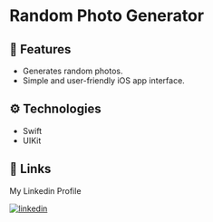 
# Random Photo Generator

## 🔦 Features

- Generates random photos.
- Simple and user-friendly iOS app interface.

## ⚙️ Technologies

- Swift
- UIKit

## 🔗 Links

My Linkedin Profile 

[![linkedin](https://img.shields.io/badge/linkedin-0033gg?style=for-the-badge&logo=linkedin&logoColor=white)](https://www.linkedin.com/in/advaitkiyer/)

